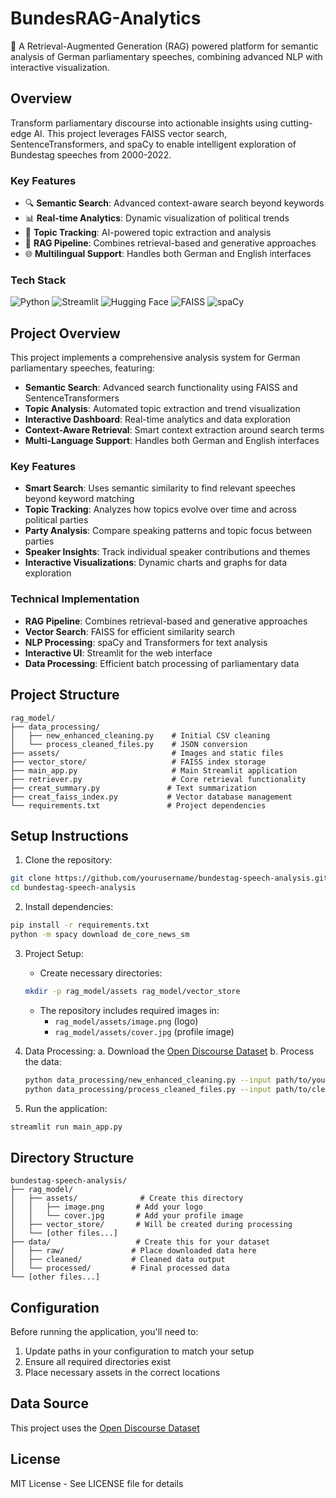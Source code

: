 # BundesRAG-Analytics

🎯 A Retrieval-Augmented Generation (RAG) powered platform for semantic analysis of German parliamentary speeches, combining advanced NLP with interactive visualization.

## Overview
Transform parliamentary discourse into actionable insights using cutting-edge AI. This project leverages FAISS vector search, SentenceTransformers, and spaCy to enable intelligent exploration of Bundestag speeches from 2000-2022.

### Key Features
- 🔍 **Semantic Search**: Advanced context-aware search beyond keywords
- 📊 **Real-time Analytics**: Dynamic visualization of political trends
- 🎯 **Topic Tracking**: AI-powered topic extraction and analysis
- 🔄 **RAG Pipeline**: Combines retrieval-based and generative approaches
- 🌐 **Multilingual Support**: Handles both German and English interfaces

### Tech Stack
![Python](https://img.shields.io/badge/Python-3776AB?style=for-the-badge&logo=python&logoColor=white)
![Streamlit](https://img.shields.io/badge/Streamlit-FF4B4B?style=for-the-badge&logo=Streamlit&logoColor=white)
![Hugging Face](https://img.shields.io/badge/Hugging%20Face-FFD21E?style=for-the-badge)
![FAISS](https://img.shields.io/badge/FAISS-3776AB?style=for-the-badge)
![spaCy](https://img.shields.io/badge/spaCy-09A3D5?style=for-the-badge)

## Project Overview
This project implements a comprehensive analysis system for German parliamentary speeches, featuring:
- **Semantic Search**: Advanced search functionality using FAISS and SentenceTransformers
- **Topic Analysis**: Automated topic extraction and trend visualization
- **Interactive Dashboard**: Real-time analytics and data exploration
- **Context-Aware Retrieval**: Smart context extraction around search terms
- **Multi-Language Support**: Handles both German and English interfaces

### Key Features
- **Smart Search**: Uses semantic similarity to find relevant speeches beyond keyword matching
- **Topic Tracking**: Analyzes how topics evolve over time and across political parties
- **Party Analysis**: Compare speaking patterns and topic focus between parties
- **Speaker Insights**: Track individual speaker contributions and themes
- **Interactive Visualizations**: Dynamic charts and graphs for data exploration

### Technical Implementation
- **RAG Pipeline**: Combines retrieval-based and generative approaches
- **Vector Search**: FAISS for efficient similarity search
- **NLP Processing**: spaCy and Transformers for text analysis
- **Interactive UI**: Streamlit for the web interface
- **Data Processing**: Efficient batch processing of parliamentary data

## Project Structure
```
rag_model/
├── data_processing/
│   ├── new_enhanced_cleaning.py    # Initial CSV cleaning
│   └── process_cleaned_files.py    # JSON conversion
├── assets/                         # Images and static files
├── vector_store/                   # FAISS index storage
├── main_app.py                     # Main Streamlit application
├── retriever.py                    # Core retrieval functionality
├── creat_summary.py               # Text summarization
├── creat_faiss_index.py           # Vector database management
└── requirements.txt               # Project dependencies
```

## Setup Instructions
1. Clone the repository:
```bash
git clone https://github.com/yourusername/bundestag-speech-analysis.git
cd bundestag-speech-analysis
```

2. Install dependencies:
```bash
pip install -r requirements.txt
python -m spacy download de_core_news_sm
```

3. Project Setup:
   - Create necessary directories:
   ```bash
   mkdir -p rag_model/assets rag_model/vector_store
   ```
   - The repository includes required images in:
     - `rag_model/assets/image.png` (logo)
     - `rag_model/assets/cover.jpg` (profile image)

4. Data Processing:
   a. Download the [Open Discourse Dataset](https://dataverse.harvard.edu/dataverse/opendiscourse)
   b. Process the data:
   ```bash
   python data_processing/new_enhanced_cleaning.py --input path/to/your/raw_data --output path/to/cleaned_data
   python data_processing/process_cleaned_files.py --input path/to/cleaned_data --output path/to/processed_data
   ```

5. Run the application:
```bash
streamlit run main_app.py
```

## Directory Structure
```
bundestag-speech-analysis/
├── rag_model/
│   ├── assets/              # Create this directory
│   │   ├── image.png       # Add your logo
│   │   └── cover.jpg       # Add your profile image
│   ├── vector_store/       # Will be created during processing
│   └── [other files...]
├── data/                   # Create this for your dataset
│   ├── raw/               # Place downloaded data here
│   ├── cleaned/           # Cleaned data output
│   └── processed/         # Final processed data
└── [other files...]
```

## Configuration
Before running the application, you'll need to:
1. Update paths in your configuration to match your setup
2. Ensure all required directories exist
3. Place necessary assets in the correct locations

## Data Source
This project uses the [Open Discourse Dataset](https://dataverse.harvard.edu/dataverse/opendiscourse)

## License
MIT License - See LICENSE file for details
